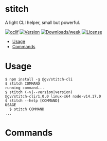 stitch
======

A light CLI helper, small but powerful.

[![oclif](https://img.shields.io/badge/cli-oclif-brightgreen.svg)](https://oclif.io)
[![Version](https://img.shields.io/npm/v/stitch.svg)](https://npmjs.org/package/stitch)
[![Downloads/week](https://img.shields.io/npm/dw/stitch.svg)](https://npmjs.org/package/stitch)
[![License](https://img.shields.io/npm/l/stitch.svg)](https://github.com/gonzalovazquez/stitch/blob/master/package.json)

<!-- toc -->
* [Usage](#usage)
* [Commands](#commands)
<!-- tocstop -->
# Usage
<!-- usage -->
```sh-session
$ npm install -g @gv/stitch-cli
$ stitch COMMAND
running command...
$ stitch (-v|--version|version)
@gv/stitch-cli/1.0.0 linux-x64 node-v14.17.0
$ stitch --help [COMMAND]
USAGE
  $ stitch COMMAND
...
```
<!-- usagestop -->
# Commands
<!-- commands -->

<!-- commandsstop -->
